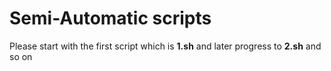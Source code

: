 # Semi-Automatic scripts
Please start with the first script which is **1.sh** and later progress to **2.sh** and so on

